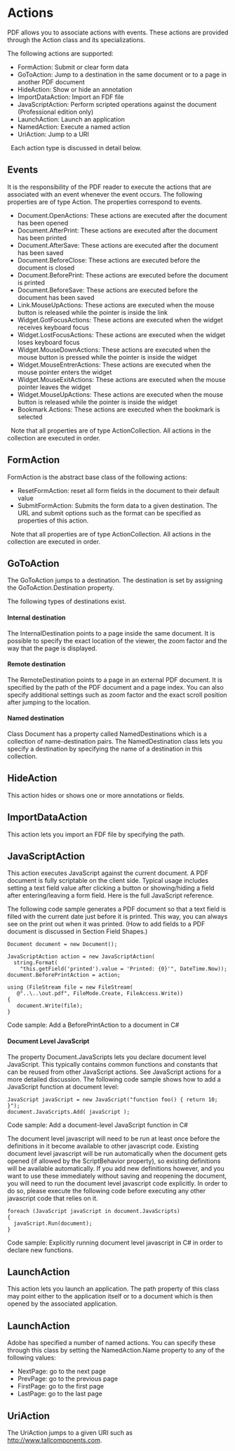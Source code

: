 # Actions

PDF allows you to associate actions with events. These actions are provided through the Action class and its specializations.


The following actions are supported:
&nbsp;<ul><li>
FormAction: Submit or clear form data</li><li>
GoToAction: Jump to a destination in the same document or to a page in another PDF document</li><li>
HideAction: Show or hide an annotation</li><li>
ImportDataAction: Import an FDF file</li><li>
JavaScriptAction: Perform scripted operations against the document (Professional edition only)</li><li>
LaunchAction: Launch an application</li><li>
NamedAction: Execute a named action</li><li>
UriAction: Jump to a URI</li></ul>&nbsp;
Each action type is discussed in detail below.



## Events

It is the responsibility of the PDF reader to execute the actions that are associated with an event whenever the event occurs. The following properties are of type Action. The properties correspond to events.
&nbsp;<ul><li>
Document.OpenActions: These actions are executed after the document has been opened</li><li>
Document.AfterPrint: These actions are executed after the document has been printed</li><li>
Document.AfterSave: These actions are executed after the document has been saved</li><li>
Document.BeforeClose: These actions are executed before the document is closed</li><li>
Document.BeforePrint: These actions are executed before the document is printed</li><li>
Document.BeforeSave: These actions are executed before the document has been saved</li><li>
Link.MouseUpActions: These actions are executed when the mouse button is released while the pointer is inside the link</li><li>
Widget.GotFocusActions: These actions are executed when the widget receives keyboard focus</li><li>
Widget.LostFocusActions: These actions are executed when the widget loses keyboard focus</li><li>
Widget.MouseDownActions: These actions are executed when the mouse button is pressed while the pointer is inside the widget</li><li>
Widget.MouseEntrerActions: These actions are executed when the mouse pointer enters the widget</li><li>
Widget.MouseExitActions: These actions are executed when the mouse pointer leaves the widget</li><li>
Widget.MouseUpActions: These actions are executed when the mouse button is released while the pointer is inside the widget</li><li>
Bookmark.Actions: These actions are executed when the bookmark is selected</li></ul>&nbsp;
Note that all properties are of type ActionCollection. All actions in the collection are executed in order.



## FormAction

FormAction is the abstract base class of the following actions:
&nbsp;<ul><li>
ResetFormAction: reset all form fields in the document to their default value</li><li>
SubmitFormAction: Submits the form data to a given destination. The URL and submit options such as the format can be specified as properties of this action.</li></ul>&nbsp;
Note that all properties are of type ActionCollection. All actions in the collection are executed in order.



## GoToAction

The GoToAction jumps to a destination. The destination is set by assigning the GoToAction.Destination property.


The following types of destinations exist.



#### Internal destination

The InternalDestination points to a page inside the same document. It is possible to specify the exact location of the viewer, the zoom factor and the way that the page is displayed.



#### Remote destination

The RemoteDestination points to a page in an external PDF document. It is specified by the path of the PDF document and a page index. You can also specify additional settings such as zoom factor and the exact scroll position after jumping to the location.



#### Named destination

Class Document has a property called NamedDestinations which is a collection of name-destination pairs. The NamedDestination class lets you specify a destination by specifying the name of a destination in this collection.



## HideAction

This action hides or shows one or more annotations or fields.



## ImportDataAction

This action lets you import an FDF file by specifying the path.



## JavaScriptAction

This action executes JavaScript against the current document. A PDF document is fully scriptable on the client side. Typical usage includes setting a text field value after clicking a button or showing/hiding a field after entering/leaving a form field. Here is the full JavaScript reference.


The following code sample generates a PDF document so that a text field is filled with the current date just before it is printed. This way, you can always see on the print out when it was printed. (How to add fields to a PDF document is discussed in Section Field Shapes.)


```
Document document = new Document();

JavaScriptAction action = new JavaScriptAction( 
  string.Format( 
    "this.getField('printed').value = 'Printed: {0}'", DateTime.Now));
document.BeforePrintAction = action;

using (FileStream file = new FileStream(
   @"..\..\out.pdf", FileMode.Create, FileAccess.Write))
{
   document.Write(file);
}
```

Code sample: Add a BeforePrintAction to a document in C#



#### Document Level JavaScript

The property Document.JavaScripts lets you declare document level JavaScript. This typically contains common functions and constants that can be reused from other JavaScript actions. See JavaScript actions for a more detailed discussion. The following code sample shows how to add a JavaScript function at document level:


```
JavaScript javaScript = new JavaScript("function foo() { return 10; }");
document.JavaScripts.Add( javaScript );
```

Code sample: Add a document-level JavaScript function in C#


The document level javascript will need to be run at least once before the definitions in it become available to other javascript code. Existing document level javascript will be run automatically when the document gets opened (if allowed by the ScriptBehavior property), so existing definitions will be available automatically. If you add new definitions however, and you want to use these immediately without saving and reopening the document, you will need to run the document level javascript code explicitly. In order to do so, please execute the following code before executing any other javascript code that relies on it.


```
foreach (JavaScript javaScript in document.JavaScripts)
{           
  javaScript.Run(document);
}
```

Code sample: Explicitly running document level javascript in C# in order to declare new functions.



## LaunchAction

This action lets you launch an application. The path property of this class may point either to the application itself or to a document which is then opened by the associated application.



## LaunchAction

Adobe has specified a number of named actions. You can specify these through this class by setting the NamedAction.Name property to any of the following values:
&nbsp;<ul><li>
NextPage: go to the next page</li><li>
PrevPage: go to the previous page</li><li>
FirstPage: go to the first page</li><li>
LastPage: go to the last page</li></ul>

## UriAction

The UriAction jumps to a given URI such as http://www.tallcomponents.com.


